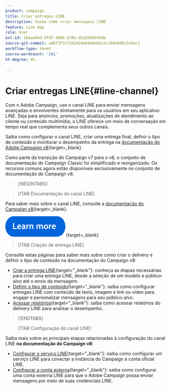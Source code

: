 ```yaml
---
product: campaign
title: Criar entregas LINE
description: Saiba como criar mensagens LINE
feature: Line App
role: User
exl-id: 1baaabbd-9fd7-4d9b-b78e-d2a559d7dddb
source-git-commit: ad6f3f2cf242d28de9e6da5cec100e096c5cbec2
workflow-type: tm+mt
source-wordcount: '281'
ht-degree: 4%

---
```


# Criar entregas LINE{#line-channel}

Com o Adobe Campaign, use o canal LINE para enviar mensagens avançadas e envolventes diretamente para os usuários em seu aplicativo LINE. Seja para anúncios, promoções, atualizações de atendimento ao cliente ou conteúdo multimídia, o LINE oferece um meio de conversação em tempo real que complementa seus outros canais.

Saiba como configurar o canal LINE, criar uma entrega final, definir o tipo de conteúdo e monitorar o desempenho da entrega na [documentação do Adobe Campaign v8](https://experienceleague.adobe.com/en/docs/campaign/campaign-v8/send/line.md){target=_blank}.

Como parte da transição do Campaign v7 para o v8, o conjunto de documentação do Campaign Classic foi simplificado e reorganizado. Os recursos comuns agora estão disponíveis exclusivamente no conjunto de documentação do Campaign v8.

>[!BEGINTABS]

>[!TAB Documentação do canal LINE]

Para saber mais sobre o canal LINE, consulte a [documentação do Campaign v8](https://experienceleague.adobe.com/en/docs/campaign/campaign-v8/send/line.html){target=_blank}.


[![imagem](../../assets/do-not-localize/learn-more-button.svg)](https://experienceleague.adobe.com/pt-br/docs/campaign/campaign-v8/send/emails/email){target=_blank}


>[!TAB Criação de entrega LINE]

Consulte estas páginas para saber mais sobre como criar o delivery e definir o tipo de conteúdo na documentação do Campaign v8:

* [Criar a entrega LINE](https://experienceleague.adobe.com/en/docs/campaign/campaign-v8/send/line.md#creating-the-delivery){target="_blank"}: conheça as etapas necessárias para criar uma entrega LINE, desde a seleção de um modelo e público-alvo até o envio da mensagem.
* [Definir o tipo de conteúdo](https://experienceleague.adobe.com/en/docs/campaign/campaign-v8/send/line.md#defining-the-content){target="_blank"}: saiba como configurar entregas LINE com conteúdo de texto, imagem e link ou vídeo para engajar e personalizar mensagens para seu público-alvo.
* [Acessar relatórios](https://experienceleague.adobe.com/en/docs/campaign/campaign-v8/send/line.md#accessing-reports){target="_blank"}: saiba como acessar relatórios do delivery LINE para analisar o desempenho.


>[!ENDTABS]



>[!TAB Configuração do canal LINE]

Saiba mais sobre as principais etapas relacionadas à configuração do canal LINE **na documentação do Campaign v8**:

* [Configurar o serviço LINE](https://experienceleague.adobe.com/en/docs/campaign/campaign-v8/send/line.md#configure-line-service){target="_blank"}: saiba como configurar um serviço LINE para conectar a instância do Campaign à conta oficial LINE.
* [Configurar a conta externa](https://experienceleague.adobe.com/en/docs/campaign/campaign-v8/send/line.md#configure-line-external){target="_blank"}: saiba como configurar uma conta externa LINE para que o Adobe Campaign possa enviar mensagens por meio de suas credenciais LINE.

